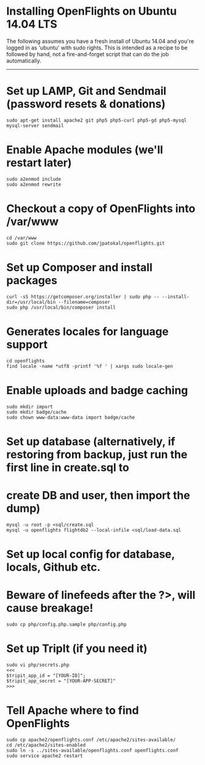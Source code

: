 Installing OpenFlights on Ubuntu 14.04 LTS
==========================================

The following assumes you have a fresh install of Ubuntu 14.04 and you're logged in as 'ubuntu' with sudo rights.
This is intended as a recipe to be followed by hand, not a fire-and-forget script that can do the job automatically.

---

# Set up LAMP, Git and Sendmail (password resets & donations)
```
sudo apt-get install apache2 git php5 php5-curl php5-gd php5-mysql mysql-server sendmail
```

# Enable Apache modules (we'll restart later)
```
sudo a2enmod include
sudo a2enmod rewrite
```

# Checkout a copy of OpenFlights into /var/www
```
cd /var/www
sudo git clone https://github.com/jpatokal/openflights.git
```

# Set up Composer and install packages
```
curl -sS https://getcomposer.org/installer | sudo php -- --install-dir=/usr/local/bin --filename=composer
sudo php /usr/local/bin/composer install
```

# Generates locales for language support
```
cd openflights
find locale -name *utf8 -printf '%f ' | xargs sudo locale-gen
```

# Enable uploads and badge caching
```
sudo mkdir import
sudo mkdir badge/cache
sudo chown www-data:www-data import badge/cache
```

# Set up database (alternatively, if restoring from backup, just run the first line in create.sql to
# create DB and user, then import the dump)
```
mysql -u root -p <sql/create.sql
mysql -u openflights flightdb2 --local-infile <sql/load-data.sql
```

# Set up local config for database, locals, Github etc.
# Beware of linefeeds after the ?>, will cause breakage!
`sudo cp php/config.php.sample php/config.php`

# Set up TripIt (if you need it)
```
sudo vi php/secrets.php
<<<
$tripit_app_id = "[YOUR-ID]";
$tripit_app_secret = "[YOUR-APP-SECRET]"
>>>
```

# Tell Apache where to find OpenFlights
```
sudo cp apache2/openflights.conf /etc/apache2/sites-available/
cd /etc/apache2/sites-enabled
sudo ln -s ../sites-available/openflights.conf openflights.conf
sudo service apache2 restart
```

